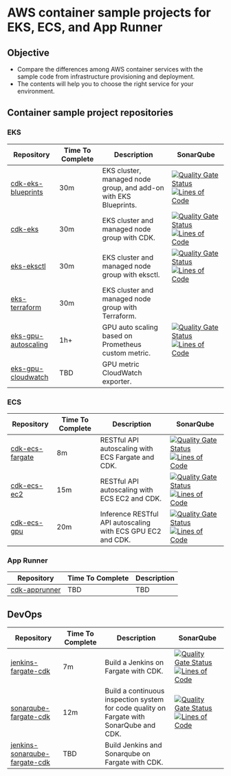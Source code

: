 # AWS container sample projects for EKS, ECS, and App Runner

## Objective

* Compare the differences among AWS container services with the sample code from infrastructure provisioning and deployment.
* The contents will help you to choose the right service for your environment.

## Container sample project repositories

### EKS

| Repository                                                               | Time To Complete | Description          |  SonarQube  |
|--------------------------------------------------------------------------|------------------|----------------------|----------------------|
| [cdk-eks-blueprints](https://github.com/engel80/cdk-eks-blueprints)      | 30m | EKS cluster, managed node group, and add-on with EKS Blueprints. | [![Quality Gate Status](https://sonarcloud.io/api/project_badges/measure?project=engel80_cdk-eks-blueprints&metric=alert_status)](https://sonarcloud.io/summary/new_code?id=engel80_cdk-eks-blueprints) [![Lines of Code](https://sonarcloud.io/api/project_badges/measure?project=engel80_cdk-eks-blueprints&metric=ncloc)](https://sonarcloud.io/summary/new_code?id=engel80_cdk-eks-blueprints) |
| [cdk-eks](https://github.com/engel80/cdk-eks)                            | 30m | EKS cluster and managed node group with CDK.        | [![Quality Gate Status](https://sonarcloud.io/api/project_badges/measure?project=engel80_cdk-eks&metric=alert_status)](https://sonarcloud.io/summary/new_code?id=engel80_cdk-eks)  [![Lines of Code](https://sonarcloud.io/api/project_badges/measure?project=engel80_cdk-eks&metric=ncloc)](https://sonarcloud.io/summary/new_code?id=engel80_cdk-eks)    |
| [eks-eksctl](https://github.com/engel80/eks-eksctl)                      | 30m | EKS cluster and managed node group with eksctl.     |  [![Quality Gate Status](https://sonarcloud.io/api/project_badges/measure?project=engel80_eks-eksctl&metric=alert_status)](https://sonarcloud.io/summary/new_code?id=engel80_eks-eksctl) [![Lines of Code](https://sonarcloud.io/api/project_badges/measure?project=engel80_eks-eksctl&metric=ncloc)](https://sonarcloud.io/summary/new_code?id=engel80_eks-eksctl)  |
| [eks-terraform](https://github.com/engel80/eks-terraform)                | 30m | EKS cluster and managed node group with Terraform.  |    |
| [eks-gpu-autoscaling](https://github.com/engel80/eks-gpu-autoscaling)    | 1h+ | GPU auto scaling based on Prometheus custom metric. | [![Quality Gate Status](https://sonarcloud.io/api/project_badges/measure?project=engel80_eks-gpu-autoscaling&metric=alert_status)](https://sonarcloud.io/summary/new_code?id=engel80_eks-gpu-autoscaling) [![Lines of Code](https://sonarcloud.io/api/project_badges/measure?project=engel80_eks-gpu-autoscaling&metric=ncloc)](https://sonarcloud.io/summary/new_code?id=engel80_eks-gpu-autoscaling)   |
| [eks-gpu-cloudwatch](https://github.com/engel80/eks-gpu-cloudwatch)      | TBD | GPU metric CloudWatch exporter.                      |    |

### ECS

| Repository                                                     | Time To Complete  | Description          | SonarQube  |
|----------------------------------------------------------------|-------------------|----------------------|---------------------|
| [cdk-ecs-fargate](https://github.com/engel80/cdk-ecs-fargate)  | 8m  | RESTful API autoscaling with ECS Fargate and CDK. | [![Quality Gate Status](https://sonarcloud.io/api/project_badges/measure?project=engel80_cdk-ecs-fargate&metric=alert_status)](https://sonarcloud.io/summary/new_code?id=engel80_cdk-ecs-fargate) [![Lines of Code](https://sonarcloud.io/api/project_badges/measure?project=engel80_cdk-ecs-fargate&metric=ncloc)](https://sonarcloud.io/summary/new_code?id=engel80_cdk-ecs-fargate)   |
| [cdk-ecs-ec2](https://github.com/engel80/cdk-ecs-ec2)          | 15m | RESTful API autoscaling with ECS EC2 and CDK.     | [![Quality Gate Status](https://sonarcloud.io/api/project_badges/measure?project=engel80_cdk-ecs-ec2&metric=alert_status)](https://sonarcloud.io/summary/new_code?id=engel80_cdk-ecs-ec2) [![Lines of Code](https://sonarcloud.io/api/project_badges/measure?project=engel80_cdk-ecs-ec2&metric=ncloc)](https://sonarcloud.io/summary/new_code?id=engel80_cdk-ecs-ec2) |
| [cdk-ecs-gpu](https://github.com/engel80/cdk-ecs-gpu)          | 20m | Inference RESTful API autoscaling with ECS GPU EC2 and CDK.   | [![Quality Gate Status](https://sonarcloud.io/api/project_badges/measure?project=engel80_cdk-ecs-gpu&metric=alert_status)](https://sonarcloud.io/summary/new_code?id=engel80_cdk-ecs-gpu) [![Lines of Code](https://sonarcloud.io/api/project_badges/measure?project=engel80_cdk-ecs-gpu&metric=ncloc)](https://sonarcloud.io/summary/new_code?id=engel80_cdk-ecs-gpu) |

### App Runner

| Repository                    | Time To Complete  | Description          |
|-------------------------------|-------------------|----------------------|
| [cdk-apprunner](https://github.com/engel80/cdk-apprunner)  | TBD  | TBD |

## DevOps

| Repository                    | Time To Complete  | Description          |  SonarQube  |
|-------------------------------|-------------------|----------------------|---------------------|
| [jenkins-fargate-cdk](https://github.com/engel80/jenkins-fargate-cdk)  | 7m | Build a Jenkins on Fargate with CDK. | [![Quality Gate Status](https://sonarcloud.io/api/project_badges/measure?project=engel80_jenkins-fargate-cdk&metric=alert_status)](https://sonarcloud.io/summary/new_code?id=engel80_jenkins-fargate-cdk) [![Lines of Code](https://sonarcloud.io/api/project_badges/measure?project=engel80_jenkins-fargate-cdk&metric=ncloc)](https://sonarcloud.io/summary/new_code?id=engel80_jenkins-fargate-cdk) |
| [sonarqube-fargate-cdk](https://github.com/engel80/sonarqube-fargate-cdk)  | 12m | Build a continuous inspection system for code quality on Fargate with SonarQube and CDK. | [![Quality Gate Status](https://sonarcloud.io/api/project_badges/measure?project=engel80_sonarqube-fargate-cdk&metric=alert_status)](https://sonarcloud.io/summary/new_code?id=engel80_sonarqube-fargate-cdk) [![Lines of Code](https://sonarcloud.io/api/project_badges/measure?project=engel80_sonarqube-fargate-cdk&metric=ncloc)](https://sonarcloud.io/summary/new_code?id=engel80_sonarqube-fargate-cdk) |
| [jenkins-sonarqube-fargate-cdk](https://github.com/engel80/jenkins-sonarqube-fargate-cdk)  | TBD | Build Jenkins and Sonarqube on Fargate with CDK. | |

